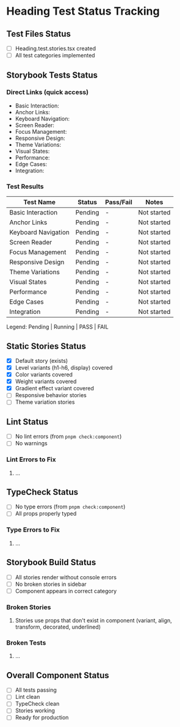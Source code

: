# Heading Test Status Tracking

## Test Files Status

- [ ] Heading.test.stories.tsx created
- [ ] All test categories implemented

## Storybook Tests Status

### Direct Links (quick access)

- Basic Interaction: <will be filled after implementation>
- Anchor Links: <will be filled after implementation>
- Keyboard Navigation: <will be filled after implementation>
- Screen Reader: <will be filled after implementation>
- Focus Management: <will be filled after implementation>
- Responsive Design: <will be filled after implementation>
- Theme Variations: <will be filled after implementation>
- Visual States: <will be filled after implementation>
- Performance: <will be filled after implementation>
- Edge Cases: <will be filled after implementation>
- Integration: <will be filled after implementation>

### Test Results

| Test Name           | Status  | Pass/Fail | Notes       |
| ------------------- | ------- | --------- | ----------- |
| Basic Interaction   | Pending | -         | Not started |
| Anchor Links        | Pending | -         | Not started |
| Keyboard Navigation | Pending | -         | Not started |
| Screen Reader       | Pending | -         | Not started |
| Focus Management    | Pending | -         | Not started |
| Responsive Design   | Pending | -         | Not started |
| Theme Variations    | Pending | -         | Not started |
| Visual States       | Pending | -         | Not started |
| Performance         | Pending | -         | Not started |
| Edge Cases          | Pending | -         | Not started |
| Integration         | Pending | -         | Not started |

Legend: Pending | Running | PASS | FAIL

## Static Stories Status

- [x] Default story (exists)
- [x] Level variants (h1-h6, display) covered
- [x] Color variants covered
- [x] Weight variants covered
- [x] Gradient effect variant covered
- [ ] Responsive behavior stories
- [ ] Theme variation stories

## Lint Status

- [ ] No lint errors (from `pnpm check:component`)
- [ ] No warnings

### Lint Errors to Fix

1. ...

## TypeCheck Status

- [ ] No type errors (from `pnpm check:component`)
- [ ] All props properly typed

### Type Errors to Fix

1. ...

## Storybook Build Status

- [ ] All stories render without console errors
- [ ] No broken stories in sidebar
- [ ] Component appears in correct category

### Broken Stories

1. Stories use props that don't exist in component (variant, align, transform, decorated, underlined)

### Broken Tests

1. ...

## Overall Component Status

- [ ] All tests passing
- [ ] Lint clean
- [ ] TypeCheck clean
- [ ] Stories working
- [ ] Ready for production